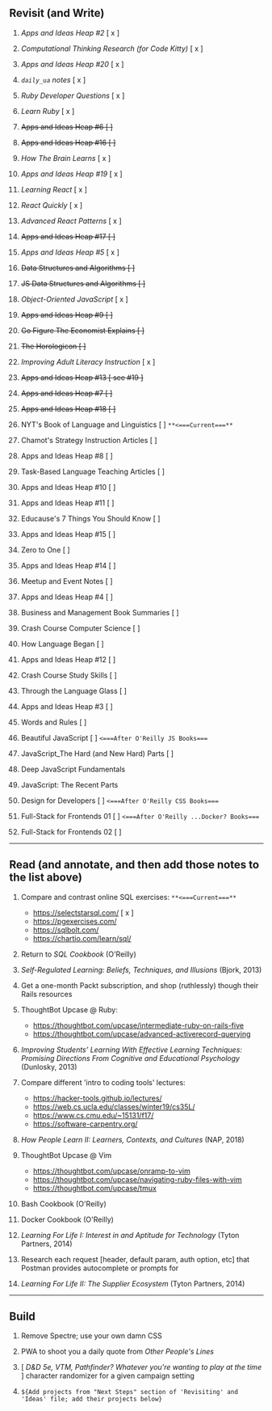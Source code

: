 ## Revisit (and Write)

1. _Apps and Ideas Heap #2_ [ x ]
1. _Computational Thinking Research (for Code Kitty)_ [ x ]
1. _Apps and Ideas Heap #20_ [ x ]
1. _`daily_ua` notes_ [ x ]
1. _Ruby Developer Questions_ [ x ]
1. _Learn Ruby_ [ x ]
1. ~~Apps and Ideas Heap #6 [ ]~~
1. ~~Apps and Ideas Heap #16 [ ]~~
1. _How The Brain Learns_ [ x ]
1. _Apps and Ideas Heap #19_ [ x ]
1. _Learning React_ [ x ]
1. _React Quickly_ [ x ]
1. _Advanced React Patterns_ [ x ]
1. ~~Apps and Ideas Heap #17 [ ]~~
1. _Apps and Ideas Heap #5_ [ x ]
1. ~~Data Structures and Algorithms [ ]~~
1. ~~JS Data Structures and Algorithms [ ]~~
1. _Object-Oriented JavaScript_ [ x ]
1. ~~Apps and Ideas Heap #9 [ ]~~
1. ~~Go Figure The Economist Explains [ ]~~
1. ~~The Horologicon [ ]~~
1. _Improving Adult Literacy Instruction_ [ x ]
1. ~~Apps and Ideas Heap #13 [ see #19 ]~~
1. ~~Apps and Ideas Heap #7 [ ]~~
1. ~~Apps and Ideas Heap #18 [ ]~~

1. NYT's Book of Language and Linguistics [ ] `**<===Current===**`

1. Chamot's Strategy Instruction Articles [ ]

1. Apps and Ideas Heap #8 [ ]

1. Task-Based Language Teaching Articles [ ]

1. Apps and Ideas Heap #10 [ ]

1. Apps and Ideas Heap #11 [ ]

1. Educause's 7 Things You Should Know [ ]

1. Apps and Ideas Heap #15 [ ]

1. Zero to One [ ]

1. Apps and Ideas Heap #14 [ ]

1. Meetup and Event Notes [ ]

1. Apps and Ideas Heap #4 [ ]

1. Business and Management Book Summaries [ ]

1. Crash Course Computer Science [ ]

1. How Language Began [ ]

1. Apps and Ideas Heap #12 [ ]

1. Crash Course Study Skills [ ]

1. Through the Language Glass [ ]

1. Apps and Ideas Heap #3 [ ]

1. Words and Rules [ ]

1. Beautiful JavaScript [ ] `<===After O'Reilly JS Books===`
1. JavaScript_The Hard (and New Hard) Parts [ ]
1. Deep JavaScript Fundamentals
1. JavaScript: The Recent Parts

1. Design for Developers [ ] `<===After O'Reilly CSS Books===`

1. Full-Stack for Frontends 01 [ ] `<===After O'Reilly ...Docker? Books===`
1. Full-Stack for Frontends 02 [ ]

---

## Read (and annotate, and then add those notes to the list above)

1. Compare and contrast online SQL exercises: `**<===Current===**`

   - https://selectstarsql.com/ [ x ]
   - https://pgexercises.com/
   - https://sqlbolt.com/
   - https://chartio.com/learn/sql/

1. Return to _SQL Cookbook_ (O'Reilly)

1. _Self-Regulated Learning: Beliefs, Techniques, and Illusions_ (Bjork, 2013)

1. Get a one-month Packt subscription, and shop (ruthlessly) though their Rails resources

1. ThoughtBot Upcase @ Ruby:

   - https://thoughtbot.com/upcase/intermediate-ruby-on-rails-five
   - https://thoughtbot.com/upcase/advanced-activerecord-querying

1. _Improving Students’ Learning With Effective Learning Techniques: Promising Directions From Cognitive and Educational Psychology_ (Dunlosky, 2013)

1. Compare different 'intro to coding tools' lectures:

   - https://hacker-tools.github.io/lectures/
   - https://web.cs.ucla.edu/classes/winter19/cs35L/
   - https://www.cs.cmu.edu/~15131/f17/
   - https://software-carpentry.org/

1. _How People Learn II: Learners, Contexts, and Cultures_ (NAP, 2018)

1. ThoughtBot Upcase @ Vim

   - https://thoughtbot.com/upcase/onramp-to-vim
   - https://thoughtbot.com/upcase/navigating-ruby-files-with-vim
   - https://thoughtbot.com/upcase/tmux

1. Bash Cookbook (O'Reilly)

1. Docker Cookbook (O'Reilly)

1. _Learning For Life I: Interest in and Aptitude for Technology_ (Tyton Partners, 2014)

1. Research each request [header, default param, auth option, etc] that Postman provides autocomplete or prompts for

1. _Learning For Life II: The Supplier Ecosystem_ (Tyton Partners, 2014)

---

## Build

1. Remove Spectre; use your own damn CSS

1. PWA to shoot you a daily quote from _Other People's Lines_

1. [ _D&D 5e, VTM, Pathfinder? Whatever you're wanting to play at the time_ ] character randomizer for a given campaign setting

1. `${Add projects from "Next Steps" section of 'Revisiting' and 'Ideas' file; add their projects below}`
